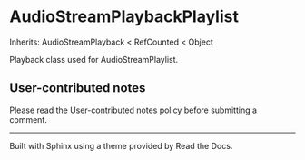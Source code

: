 # AudioStreamPlaybackPlaylist

Inherits: AudioStreamPlayback < RefCounted < Object

Playback class used for AudioStreamPlaylist.

## User-contributed notes

Please read the User-contributed notes policy before submitting a comment.

* * *

Built with Sphinx using a theme provided by Read the Docs.

